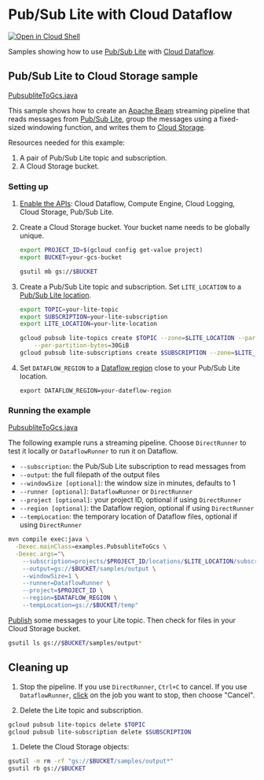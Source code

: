 # Pub/Sub Lite with Cloud Dataflow

[![Open in Cloud Shell](http://gstatic.com/cloudssh/images/open-btn.svg)](https://console.cloud.google.com/cloudshell/open?git_repo=https://github.com/GoogleCloudPlatform/java-docs-samples&page=editor&open_in_editor=pubsublite/streaming-analytics/README.md)

Samples showing how to use [Pub/Sub Lite] with [Cloud Dataflow].

## Pub/Sub Lite to Cloud Storage sample

[PubsubliteToGcs.java](examples/PubsubliteToGcs.java)

This sample shows how to create an [Apache Beam] streaming pipeline that reads
messages from [Pub/Sub Lite], group the messages using a fixed-sized windowing
function, and writes them to [Cloud Storage].

Resources needed for this example:

1. A pair of Pub/Sub Lite topic and subscription. 
2. A Cloud Storage bucket.

### Setting up

1. [Enable the APIs](https://console.cloud.google.com/flows/enableapi?apiid=dataflow,compute_component,logging,storage_api,pubsublite.googleapis.com): Cloud Dataflow, Compute Engine, Cloud Logging, Cloud Storage, Pub/Sub Lite.

1. Create a Cloud Storage bucket. Your bucket name needs to be globally unique.

   ```bash
   export PROJECT_ID=$(gcloud config get-value project)
   export BUCKET=your-gcs-bucket
   
   gsutil mb gs://$BUCKET
   ```
   
 1. Create a Pub/Sub Lite topic and subscription. Set `LITE_LOCATION` to a [Pub/Sub Lite location].
 
    ```bash
    export TOPIC=your-lite-topic
    export SUBSCRIPTION=your-lite-subscription
    export LITE_LOCATION=your-lite-location
    
    gcloud pubsub lite-topics create $TOPIC --zone=$LITE_LOCATION --partitions=1 \
        --per-partition-bytes=30GiB
    gcloud pubsub lite-subscriptions create $SUBSCRIPTION --zone=$LITE_LOCATION --topic=$TOPIC
    ```

1. Set `DATAFLOW_REGION` to a [Dataflow region] close to your Pub/Sub Lite location.

   ```
   export DATAFLOW_REGION=your-dateflow-region
   ```
   
### Running the example

[PubsubliteToGcs.java](examples/PubsubliteToGcs.java)

The following example runs a streaming pipeline. Choose `DirectRunner` to test it locally or `DataflowRunner` to run it on Dataflow.

+ `--subscription`: the Pub/Sub Lite subscription to read messages from
+ `--output`: the full filepath of the output files
+ `--windowSize [optional]`: the window size in minutes, defaults to 1
+ `--runner [optional]`: `DataflowRunner` or `DirectRunner`
+ `--project [optional]`: your project ID, optional if using `DirectRunner`
+ `--region [optional]`: the Dataflow region, optional if using `DirectRunner`
+ `--tempLocation`: the temporary location of Dataflow files, optional if using `DirectRunner`

```bash
mvn compile exec:java \
  -Dexec.mainClass=examples.PubsubliteToGcs \
  -Dexec.args="\
    --subscription=projects/$PROJECT_ID/locations/$LITE_LOCATION/subscriptions/$SUBSCRIPTION \
    --output=gs://$BUCKET/samples/output \
    --windowSize=1 \
    --runner=DataflowRunner \
    --project=$PROJECT_ID \
    --region=$DATAFLOW_REGION \
    --tempLocation=gs://$BUCKET/temp"
```

[Publish] some messages to your Lite topic. Then check for files in your Cloud Storage bucket.

```bash
gsutil ls gs://$BUCKET/samples/output*
```

## Cleaning up

1. Stop the pipeline. If you use `DirectRunner`, `Ctrl+C` to cancel. If you use `DataflowRunner`, [click](https://console.cloud.google.com/dataflow/jobs) on the job you want to stop, then choose "Cancel".

1. Delete the Lite topic and subscription.
```bash
gcloud pubsub lite-topics delete $TOPIC
gcloud pubsub lite-subscription delete $SUBSCRIPTION
```
   
1. Delete the Cloud Storage objects:
```bash
gsutil -m rm -rf "gs://$BUCKET/samples/output*"
gsutil rb gs://$BUCKET
```

[Apache Beam]: https://beam.apache.org/
[Pub/Sub Lite]: https://cloud.google.com/pubsub/lite/docs/
[Cloud Dataflow]: https://cloud.google.com/dataflow/docs/
[Cloud Storage]: https://cloud.google.com/storage/docs/
[Publish]: https://cloud.google.com/pubsub/lite/docs/publishing/
[Pub/Sub Lite location]: https://cloud.google.com/pubsub/lite/docs/locations/
[Dataflow region]: https://cloud.google.com/dataflow/docs/concepts/regional-endpoints/
